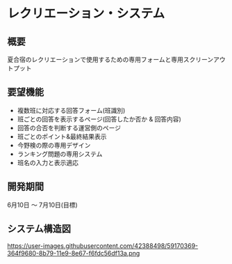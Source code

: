 # レクリエーション・システム

## 概要
夏合宿のレクリエーションで使用するための専用フォームと専用スクリーンアウトプット

## 要望機能
* 複数班に対応する回答フォーム(班識別)
* 班ごとの回答を表示するページ(回答したか否か & 回答内容)
* 回答の合否を判断する運営側のページ
* 班ごとのポイント&最終結果表示
* 今野検の際の専用デザイン
* ランキング問題の専用システム
* 班名の入力と表示適応

## 開発期間
6月10日 〜 7月10日(目標)

## システム構造図
https://user-images.githubusercontent.com/42388498/59170369-364f9680-8b79-11e9-8e67-f6fdc56df13a.png
